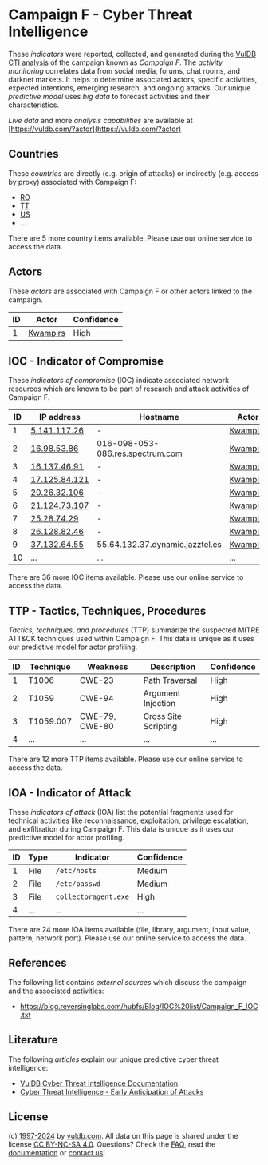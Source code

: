 # Campaign F - Cyber Threat Intelligence

These _indicators_ were reported, collected, and generated during the [VulDB CTI analysis](https://vuldb.com/?kb.cti) of the campaign known as _Campaign F_. The _activity monitoring_ correlates data from social media, forums, chat rooms, and darknet markets. It helps to determine associated actors, specific activities, expected intentions, emerging research, and ongoing attacks. Our unique _predictive model_ uses _big data_ to forecast activities and their characteristics.

_Live data_ and more _analysis capabilities_ are available at [https://vuldb.com/?actor](https://vuldb.com/?actor)

## Countries

These _countries_ are directly (e.g. origin of attacks) or indirectly (e.g. access by proxy) associated with Campaign F:

* [RO](https://vuldb.com/?country.ro)
* [TT](https://vuldb.com/?country.tt)
* [US](https://vuldb.com/?country.us)
* ...

There are 5 more country items available. Please use our online service to access the data.

## Actors

These _actors_ are associated with Campaign F or other actors linked to the campaign.

ID | Actor | Confidence
-- | ----- | ----------
1 | [Kwampirs](https://vuldb.com/?actor.kwampirs) | High

## IOC - Indicator of Compromise

These _indicators of compromise_ (IOC) indicate associated network resources which are known to be part of research and attack activities of Campaign F.

ID | IP address | Hostname | Actor | Confidence
-- | ---------- | -------- | ----- | ----------
1 | [5.141.117.26](https://vuldb.com/?ip.5.141.117.26) | - | [Kwampirs](https://vuldb.com/?actor.kwampirs) | High
2 | [16.98.53.86](https://vuldb.com/?ip.16.98.53.86) | 016-098-053-086.res.spectrum.com | [Kwampirs](https://vuldb.com/?actor.kwampirs) | High
3 | [16.137.46.91](https://vuldb.com/?ip.16.137.46.91) | - | [Kwampirs](https://vuldb.com/?actor.kwampirs) | High
4 | [17.125.84.121](https://vuldb.com/?ip.17.125.84.121) | - | [Kwampirs](https://vuldb.com/?actor.kwampirs) | High
5 | [20.26.32.106](https://vuldb.com/?ip.20.26.32.106) | - | [Kwampirs](https://vuldb.com/?actor.kwampirs) | High
6 | [21.124.73.107](https://vuldb.com/?ip.21.124.73.107) | - | [Kwampirs](https://vuldb.com/?actor.kwampirs) | High
7 | [25.28.74.29](https://vuldb.com/?ip.25.28.74.29) | - | [Kwampirs](https://vuldb.com/?actor.kwampirs) | High
8 | [26.128.82.46](https://vuldb.com/?ip.26.128.82.46) | - | [Kwampirs](https://vuldb.com/?actor.kwampirs) | High
9 | [37.132.64.55](https://vuldb.com/?ip.37.132.64.55) | 55.64.132.37.dynamic.jazztel.es | [Kwampirs](https://vuldb.com/?actor.kwampirs) | High
10 | ... | ... | ... | ...

There are 36 more IOC items available. Please use our online service to access the data.

## TTP - Tactics, Techniques, Procedures

_Tactics, techniques, and procedures_ (TTP) summarize the suspected MITRE ATT&CK techniques used within Campaign F. This data is unique as it uses our predictive model for actor profiling.

ID | Technique | Weakness | Description | Confidence
-- | --------- | -------- | ----------- | ----------
1 | T1006 | CWE-23 | Path Traversal | High
2 | T1059 | CWE-94 | Argument Injection | High
3 | T1059.007 | CWE-79, CWE-80 | Cross Site Scripting | High
4 | ... | ... | ... | ...

There are 12 more TTP items available. Please use our online service to access the data.

## IOA - Indicator of Attack

These _indicators of attack_ (IOA) list the potential fragments used for technical activities like reconnaissance, exploitation, privilege escalation, and exfiltration during Campaign F. This data is unique as it uses our predictive model for actor profiling.

ID | Type | Indicator | Confidence
-- | ---- | --------- | ----------
1 | File | `/etc/hosts` | Medium
2 | File | `/etc/passwd` | Medium
3 | File | `collectoragent.exe` | High
4 | ... | ... | ...

There are 24 more IOA items available (file, library, argument, input value, pattern, network port). Please use our online service to access the data.

## References

The following list contains _external sources_ which discuss the campaign and the associated activities:

* https://blog.reversinglabs.com/hubfs/Blog/IOC%20list/Campaign_F_IOC.txt

## Literature

The following _articles_ explain our unique predictive cyber threat intelligence:

* [VulDB Cyber Threat Intelligence Documentation](https://vuldb.com/?kb.cti)
* [Cyber Threat Intelligence - Early Anticipation of Attacks](https://www.scip.ch/en/?labs.20201022)

## License

(c) [1997-2024](https://vuldb.com/?kb.changelog) by [vuldb.com](https://vuldb.com/?kb.about). All data on this page is shared under the license [CC BY-NC-SA 4.0](https://creativecommons.org/licenses/by-nc-sa/4.0/). Questions? Check the [FAQ](https://vuldb.com/?kb.faq), read the [documentation](https://vuldb.com/?kb) or [contact us](https://vuldb.com/?contact)!
